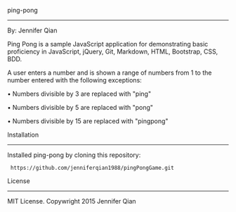 
ping-pong
_______________________________________________________________________________________________

By: Jennifer Qian

Ping Pong is a sample JavaScript application for demonstrating basic proficiency in JavaScript, 
jQuery, Git, Markdown, HTML, Bootstrap, CSS, BDD.

A user enters a number and is shown a range of numbers from 1 to the number entered with the 
following exceptions:

•	Numbers divisible by 3 are replaced with "ping"

•	Numbers divisible by 5 are replaced with "pong"

•	Numbers divisible by 15 are replaced with "pingpong"



Installation
_______________________________________________________________________________________________

Installed ping-pong by cloning this repository:
  
     https://github.com/jenniferqian1988/pingPongGame.git
 



License
_______________________________________________________________________________________________


MIT License. Copywright 2015 Jennifer Qian


